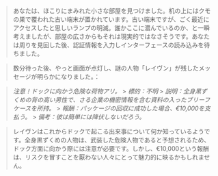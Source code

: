 > あなたは、ほこりにまみれた小さな部屋を見つけました。机の上にはクモの巣で覆われた古い端末が置かれています。古い端末ですが、ごく最近にアクセスしたと思しいランプの明滅。誰かここに潜んでいるのか、と一瞬考えましたが、部屋の広さからもそれは現実的ではなさそうです。あなたは周りを見回した後、認証情報を入力しインターフェースの読み込みを待ちました。

> 数分待った後、やっと画面が点灯し、謎の人物「レイヴン」が残したメッセージが明らかになりました。：

> _注意！ドックに向かう危険な荷物アリ。_ > _標的：不明_ > _説明：全身黒ずくめの背の高い男性で、さる企業の機密情報を含む資料の入ったブリーフケースを所持。_ > _報酬：パッケージの回収に成功した場合、€10,000を支払う。_ > _備考：彼は簡単には降伏しないだろう。_

> レイヴンはこれからドックで起こる出来事について何か知っているようです。全身黒ずくめの人物は、武装した危険人物であると予想されるため、ドック方面に向かう際には注意が必要です。しかし、€10,000という報酬は、リスクを冒すことを厭わない人々にとって魅力的に映るかもしれません。
